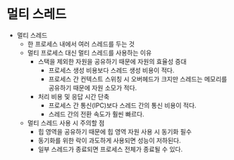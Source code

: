 # 멀티 스레드

- 멀티 스레드
    - 한 프로세스 내에서 여러 스레드를 두는 것
    - 멀티 프로세스 대신 멀티 스레드를 사용하는 이유
        - 스택을 제외한 자원을 공유하기 때문에 자원의 효율성 증대
            - 프로세스 생성 비용보다 스레드 생성 비용이 적다.
            - 프로세스 간 컨텍스트 스위칭 시 오버헤드가 크지만 스레드는 메모리를 공유하기 때문에 자원 소모가 적다.
        - 처리 비용 및 응답 시간 단축
            - 프로세스 간 통신(IPC)보다 스레드 간의 통신 비용이 적다.
            - 스레드 간의 전환 속도가 훨씬 빠르다.
    - 멀티 스레드 사용 시 주의할 점
        - 힙 영역을 공유하기 때문에 힙 영역 자원 사용 시 동기화 필수
        - 동기화를 위한 락이 과도하게 사용되면 성능이 저하된다.
        - 일부 스레드가 종료되면 프로세스 전체가 종료될 수 있다.
